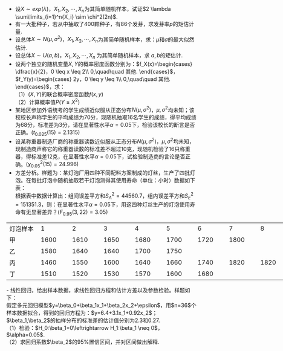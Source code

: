 -  设$X \sim exp(\lambda)$，$X_1,X_2,\cdots,X_n$为其简单随机样本，试证$2 \lambda \sum\limits_{i=1}^n{X_i} \sim \chi^2(2n)$. 
-  有一大批种子，若从中抽取了400颗种子，有86个发芽，求发芽率$p$的矩估计量. 
-  设总体$X\sim N(\mu,\sigma^2)$，$X_1,X_2,\cdots,X_n$为其简单随机样本，求：$\mu$和$\sigma$的最大似然估计. 
-  设总体$X\sim U(a,b)$，$X_1,X_2,\cdots,X_n$ 为其简单随机样本，求 $a,b$的矩估计. 
-  设两个独立的随机变量$X,Y$的概率密度函数分别为：$f_X(x)=\begin{cases} \dfrac{x}{2}，0 \leq x \leq 2\\ 0,\quad\quad 其他. \end{cases}$，$f_Y(y)=\begin{cases} 2y，0 \leq y \leq 1\\ 0,\quad\quad 其他. \end{cases}$，求：<br />（1）$(X,Y)$的联合概率密度函数$f(x,y)$<br />（2）计算概率值$P(Y \geq X^2)$ 
-  某地区参加外语统考的学生成绩近似服从正态分布$N(\mu,\sigma^2)$，$\mu,\sigma^2$均未知；该校校长声称学生的平均成绩为70分，现随机抽取16名学生的成绩，得平均成绩为68分，标准差为3分，请在显著性水平$\alpha=0.05$下，检验该校长的断言是否正确。$(t_{0.025}(15)=2.1315)$ 
-  设某称重器制造厂商的称重器读数近似服从正态分布$N(\mu,\sigma^2)$，$\mu,\sigma^2$均未知，现制造商声称它的称重器读数的标准差不超过10克，现随机检验了16只称重器，得标准差12克，在显著性水平$\alpha=0.05$下，试检验制造商的言论是否正确。$(\chi^2_{0.05}(15)=24.996)$ 
-  方差分析。样题为：某灯泡厂用四种不同配料方案制成的灯丝，生产了四批灯泡。在每批灯泡中随机抽取若干灯泡测得其使用寿命（单位：小时）数据如下表： <br />根据表中数据计算出：组间误差平方和$S_A^2=44560.7$，组内误差平方和$S_E^2=151351.3$，则：在显著性水平$\alpha=0.05$下，用这四种灯丝生产的灯泡使用寿命有无显著差异？$(F_{0.95}(3,22)=3.05)$ 
<table data-lake-id="8a25f53b" id="8a25f53b" margin="true" class="lake-table" style="width: 747px"><colgroup><col width="83"><col width="83"><col width="83"><col width="83"><col width="83"><col width="83"><col width="83"><col width="83"><col width="83"></colgroup><tbody><tr data-lake-id="u15b094e4" id="u15b094e4"><td data-lake-id="u17fb729d" id="u17fb729d">灯泡样本
 </td><td data-lake-id="u57507571" id="u57507571">1
 </td><td data-lake-id="uf7cdf3d1" id="uf7cdf3d1">2
 </td><td data-lake-id="u93f5d652" id="u93f5d652">3
 </td><td data-lake-id="u46e3cb1f" id="u46e3cb1f">4
 </td><td data-lake-id="ua8d19007" id="ua8d19007">5
 </td><td data-lake-id="u60f295fb" id="u60f295fb">6
 </td><td data-lake-id="ud2bc0f2e" id="ud2bc0f2e">7
 </td><td data-lake-id="ueb63955d" id="ueb63955d">8
 </td></tr><tr data-lake-id="u11e64a7b" id="u11e64a7b"><td data-lake-id="u47cc0f13" id="u47cc0f13">甲
 </td><td data-lake-id="u9f4064ad" id="u9f4064ad">1600
 </td><td data-lake-id="u3e5e6a76" id="u3e5e6a76">1610
 </td><td data-lake-id="u04eab558" id="u04eab558">1650
 </td><td data-lake-id="u4646d62b" id="u4646d62b">1680
 </td><td data-lake-id="ub7fd3db5" id="ub7fd3db5">1700
 </td><td data-lake-id="u479071bf" id="u479071bf">1720
 </td><td data-lake-id="u1666ac54" id="u1666ac54">1800
 </td><td data-lake-id="ua6f85d89" id="ua6f85d89"></td></tr><tr data-lake-id="u391b2e32" id="u391b2e32"><td data-lake-id="u9b7c1b51" id="u9b7c1b51">乙
 </td><td data-lake-id="u10f03e1a" id="u10f03e1a">1580
 </td><td data-lake-id="uda152abe" id="uda152abe">1640
 </td><td data-lake-id="uf4a7bab4" id="uf4a7bab4">1640
 </td><td data-lake-id="u14ba381d" id="u14ba381d">1700
 </td><td data-lake-id="uc0c2a691" id="uc0c2a691">1750
 </td><td data-lake-id="ub1717321" id="ub1717321"></td><td data-lake-id="ub2bda42a" id="ub2bda42a"></td><td data-lake-id="u7e357e74" id="u7e357e74"></td></tr><tr data-lake-id="u4748bfff" id="u4748bfff"><td data-lake-id="u671078c9" id="u671078c9">丙
 </td><td data-lake-id="u3df10787" id="u3df10787">1460
 </td><td data-lake-id="udf920302" id="udf920302">1550
 </td><td data-lake-id="ub46c2d57" id="ub46c2d57">1600
 </td><td data-lake-id="u6f82fb7c" id="u6f82fb7c">1640
 </td><td data-lake-id="u5f47fc50" id="u5f47fc50">1660
 </td><td data-lake-id="uffefbe5f" id="uffefbe5f">1740
 </td><td data-lake-id="uc41891cf" id="uc41891cf">1820
 </td><td data-lake-id="uae684b4a" id="uae684b4a">1820
 </td></tr><tr data-lake-id="u76b7f064" id="u76b7f064"><td data-lake-id="u66d8c8bf" id="u66d8c8bf">丁
 </td><td data-lake-id="u3f5f0f0e" id="u3f5f0f0e">1510
 </td><td data-lake-id="ua5c9631b" id="ua5c9631b">1520
 </td><td data-lake-id="u78f5bc2d" id="u78f5bc2d">1530
 </td><td data-lake-id="u61aec107" id="u61aec107">1570
 </td><td data-lake-id="u7a098247" id="u7a098247">1600
 </td><td data-lake-id="u2bd3f595" id="u2bd3f595">1680
 </td><td data-lake-id="u020d1fd1" id="u020d1fd1"></td><td data-lake-id="ufaf09c19" id="ufaf09c19"></td></tr></tbody></table>-  线性回归，给出样本数据，求线性回归方程和估计方差以及参数检验。样题如下：<br />假定多元回归模型$y=\beta_0+\beta_1x_1+\beta_2x_2+\epsilon$，用$n=36$个样本数据拟合，得到的回归方程为：$y=6.4+3.1x_1+0.92x_2$；$\beta_1,\beta_2$的抽样分布的标准差的估计值分别为2.3和0.27.<br />（1）检验：$H_0:\beta_1=0\leftrightarrow H_1:\beta_1 \neq 0$，$\alpha=0.05$.<br />（2）求回归系数$\beta_2$的95%置信区间，并对区间做出解释. 

